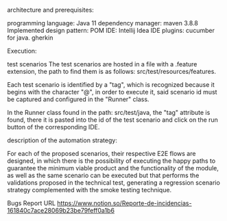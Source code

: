 architecture and prerequisites:

programming language: Java 11
dependency manager: maven 3.8.8
Implemented design pattern: POM
IDE: Intellij Idea
IDE plugins: cucumber for java. gherkin

Execution:

test scenarios
The test scenarios are hosted in a file with a .feature extension, the path to find them is as follows:
src/test/resources/features.

Each test scenario is identified by a "tag", which is recognized because it begins
with the character "@", in order to execute it, said scenario id must be captured 
and configured in the "Runner" class.

In the Runner class found in the path: src/test/java, the "tag" attribute is found,
there it is pasted into the id of the test scenario and click on the run button
of the corresponding IDE.



description of the automation strategy:

For each of the proposed scenarios, their respective E2E flows are designed, 
in which there is the possibility of executing the happy paths to guarantee 
the minimum viable product and the functionality of the module, as well as 
the same scenario can be executed but that performs the validations proposed 
in the technical test, generating a regression scenario strategy complemented with
the smoke testing technique.


Bugs Report URL
https://www.notion.so/Reporte-de-incidencias-161840c7ace28069b23be79feff0a1b6